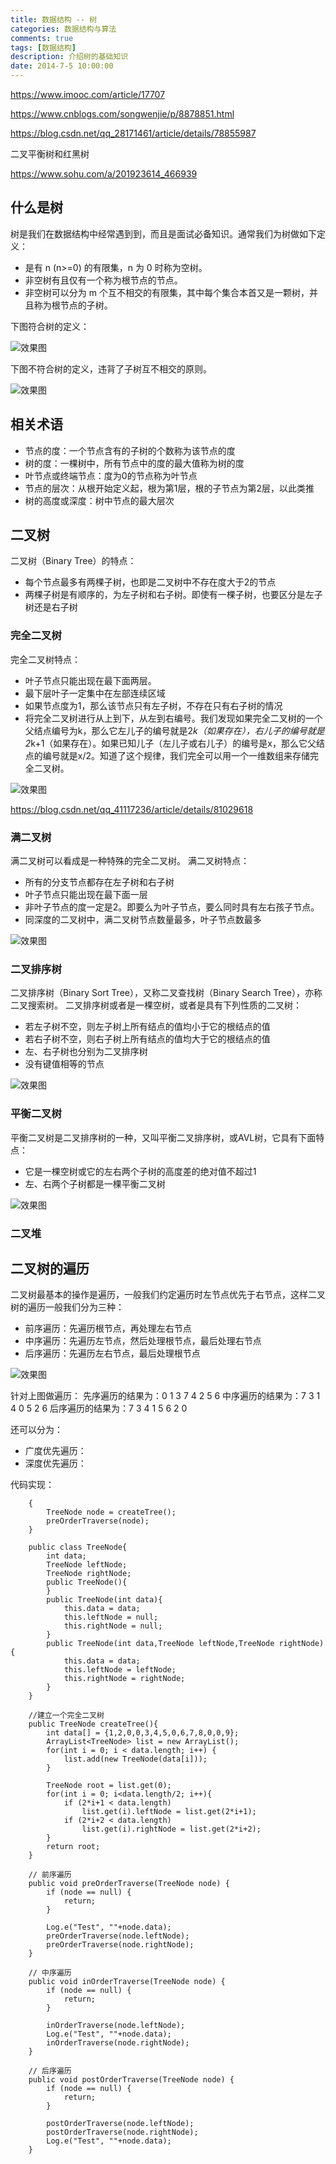 ```yaml
---
title: 数据结构 -- 树
categories: 数据结构与算法
comments: true
tags: [数据结构]
description: 介绍树的基础知识
date: 2014-7-5 10:00:00
---
```


https://www.imooc.com/article/17707

https://www.cnblogs.com/songwenjie/p/8878851.html

https://blog.csdn.net/qq_28171461/article/details/78855987

二叉平衡树和红黑树

https://www.sohu.com/a/201923614_466939

## 什么是树

树是我们在数据结构中经常遇到到，而且是面试必备知识。通常我们为树做如下定义：

 - 是有 n (n>=0) 的有限集，n 为 0 时称为空树。
 - 非空树有且仅有一个称为根节点的节点。
 - 非空树可以分为 m 个互不相交的有限集，其中每个集合本首又是一颗树，并且称为根节点的子树。

下图符合树的定义：

![效果图](/images/data-structure-basic-tree/tree.png)

下图不符合树的定义，违背了子树互不相交的原则。

![效果图](/images/data-structure-basic-tree/not-tree.png)

## 相关术语

 - 节点的度：一个节点含有的子树的个数称为该节点的度
 - 树的度：一棵树中，所有节点中的度的最大值称为树的度
 - 叶节点或终端节点：度为0的节点称为叶节点
 - 节点的层次：从根开始定义起，根为第1层，根的子节点为第2层，以此类推
 - 树的高度或深度：树中节点的最大层次

## 二叉树

二叉树（Binary Tree）的特点：

 - 每个节点最多有两棵子树，也即是二叉树中不存在度大于2的节点
 - 两棵子树是有顺序的，为左子树和右子树。即使有一棵子树，也要区分是左子树还是右子树

### 完全二叉树

完全二叉树特点：

 - 叶子节点只能出现在最下面两层。
 - 最下层叶子一定集中在左部连续区域
 - 如果节点度为1，那么该节点只有左子树，不存在只有右子树的情况
 - 将完全二叉树进行从上到下，从左到右编号。我们发现如果完全二叉树的一个父结点编号为k，那么它左儿子的编号就是2*k（如果存在），右儿子的编号就是2*k+1（如果存在）。如果已知儿子（左儿子或右儿子）的编号是x，那么它父结点的编号就是x/2。知道了这个规律，我们完全可以用一个一维数组来存储完全二叉树。

![效果图](/images/data-structure-basic-tree/complete-binary-tree.png)


https://blog.csdn.net/qq_41117236/article/details/81029618

### 满二叉树

满二叉树可以看成是一种特殊的完全二叉树。
满二叉树特点：

 - 所有的分支节点都存在左子树和右子树
 - 叶子节点只能出现在最下面一层
 - 非叶子节点的度一定是2。即要么为叶子节点，要么同时具有左右孩子节点。
 - 同深度的二叉树中，满二叉树节点数量最多，叶子节点数最多

![效果图](/images/data-structure-basic-tree/full-binary-tree.png)

### 二叉排序树

二叉排序树（Binary Sort Tree），又称二叉查找树（Binary Search Tree），亦称二叉搜索树。
二叉排序树或者是一棵空树，或者是具有下列性质的二叉树：

 - 若左子树不空，则左子树上所有结点的值均小于它的根结点的值
 - 若右子树不空，则右子树上所有结点的值均大于它的根结点的值
 - 左、右子树也分别为二叉排序树
 - 没有键值相等的节点

![效果图](/images/data-structure-basic-tree/binary-sort-tree.png)

### 平衡二叉树

平衡二叉树是二叉排序树的一种，又叫平衡二叉排序树，或AVL树，它具有下面特点：

 - 它是一棵空树或它的左右两个子树的高度差的绝对值不超过1
 - 左、右两个子树都是一棵平衡二叉树

![效果图](/images/data-structure-basic-tree/banlanced-binary-tree.png)

### 二叉堆



## 二叉树的遍历

二叉树最基本的操作是遍历，一般我们约定遍历时左节点优先于右节点，这样二叉树的遍历一般我们分为三种：

 - 前序遍历：先遍历根节点，再处理左右节点
 - 中序遍历：先遍历左节点，然后处理根节点，最后处理右节点
 - 后序遍历：先遍历左右节点，最后处理根节点

![效果图](https://img-blog.csdn.net/20170803221343901)

针对上图做遍历：
先序遍历的结果为：0  1  3  7  4  2  5  6
中序遍历的结果为：7  3  1  4  0  5  2  6
后序遍历的结果为：7  3  4  1  5  6  2  0

还可以分为：

 - 广度优先遍历：
 - 深度优先遍历：

代码实现：

```
    {
        TreeNode node = createTree();
        preOrderTraverse(node);
    }

    public class TreeNode{
        int data;
        TreeNode leftNode;
        TreeNode rightNode;
        public TreeNode(){
        }
        public TreeNode(int data){
            this.data = data;
            this.leftNode = null;
            this.rightNode = null;
        }
        public TreeNode(int data,TreeNode leftNode,TreeNode rightNode){
            this.data = data;
            this.leftNode = leftNode;
            this.rightNode = rightNode;
        }
    }

    //建立一个完全二叉树
    public TreeNode createTree(){
        int data[] = {1,2,0,0,3,4,5,0,6,7,8,0,0,9};
        ArrayList<TreeNode> list = new ArrayList();
        for(int i = 0; i < data.length; i++) {
            list.add(new TreeNode(data[i]));
        }

        TreeNode root = list.get(0);
        for(int i = 0; i<data.length/2; i++){
            if (2*i+1 < data.length)
                list.get(i).leftNode = list.get(2*i+1);
            if (2*i+2 < data.length)
                list.get(i).rightNode = list.get(2*i+2);
        }
        return root;
    }

    // 前序遍历
    public void preOrderTraverse(TreeNode node) {
        if (node == null) {
            return;
        }

        Log.e("Test", ""+node.data);
        preOrderTraverse(node.leftNode);
        preOrderTraverse(node.rightNode);
    }

    // 中序遍历
    public void inOrderTraverse(TreeNode node) {
        if (node == null) {
            return;
        }

        inOrderTraverse(node.leftNode);
        Log.e("Test", ""+node.data);
        inOrderTraverse(node.rightNode);
    }
    
    // 后序遍历
    public void postOrderTraverse(TreeNode node) {
        if (node == null) {
            return;
        }

        postOrderTraverse(node.leftNode);
        postOrderTraverse(node.rightNode);
        Log.e("Test", ""+node.data);
    }
```
